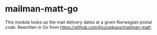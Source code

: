 # mailman-matt-go
This module looks up the mail delivery dates at a given Norwegian postal code. Rewritten in Go from https://github.com/kluzzebass/mailman-matt. 
